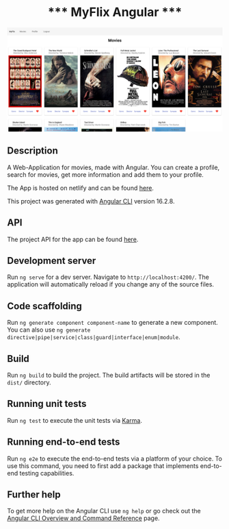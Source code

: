 <p align="center">

<h1 align="center" style="margin-top: 0px;">*** MyFlix Angular ***</h1>

</p>

<img width="1247" alt="Screen Shot 2023-08-04 at 11 45 11 AM" src="https://github.com/hantaray/myflix-angular/blob/64547381ca4377e4da937c20f0ad8a097835a0bb/src/assets/screenshot.png">

## Description

A Web-Application for movies, made with Angular. You can create a profile, search for movies, get more information and add them to your profile.

The App is hosted on netlify and can be found [here](https://myflixone.netlify.app).


This project was generated with [Angular CLI](https://github.com/angular/angular-cli) version 16.2.8.

## API

The project API for the app can be found [here](https://github.com/hantaray/movie_api).

## Development server

Run `ng serve` for a dev server. Navigate to `http://localhost:4200/`. The application will automatically reload if you change any of the source files.

## Code scaffolding

Run `ng generate component component-name` to generate a new component. You can also use `ng generate directive|pipe|service|class|guard|interface|enum|module`.

## Build

Run `ng build` to build the project. The build artifacts will be stored in the `dist/` directory.

## Running unit tests

Run `ng test` to execute the unit tests via [Karma](https://karma-runner.github.io).

## Running end-to-end tests

Run `ng e2e` to execute the end-to-end tests via a platform of your choice. To use this command, you need to first add a package that implements end-to-end testing capabilities.

## Further help

To get more help on the Angular CLI use `ng help` or go check out the [Angular CLI Overview and Command Reference](https://angular.io/cli) page.
